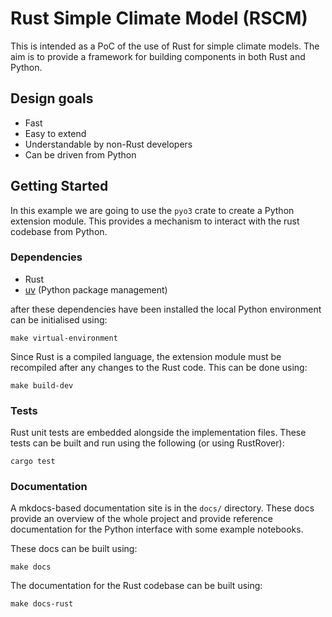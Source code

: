 <!--- --8<-- [start:description] -->
# Rust Simple Climate Model (RSCM)

This is intended as a PoC of the use of Rust for simple climate models.
The aim is to provide a framework for building components in both Rust and Python.

## Design goals

* Fast
* Easy to extend
* Understandable by non-Rust developers
* Can be driven from Python

<!--- --8<-- [end:description] -->
## Getting Started

<!--- --8<-- [start:getting-started] -->

In this example we are going to use the `pyo3` crate to create a Python extension module.
This provides a mechanism to interact with the rust codebase from Python.

### Dependencies

* Rust
* [uv](https://github.com/astral-sh/uv) (Python package management)

after these dependencies have been installed the local Python environment can be initialised using:

```
make virtual-environment
```

Since Rust is a compiled language,
the extension module must be recompiled after any changes to the Rust code.
This can be done using:

```
make build-dev
```

### Tests

Rust unit tests are embedded alongside the implementation files.
These tests can be built and run using the following (or using RustRover):

```
cargo test
```


### Documentation

A mkdocs-based documentation site is in the `docs/` directory.
These docs provide an overview of the whole project
and provide reference documentation for the Python interface with some example notebooks.

These docs can be built using:

```
make docs
```

The documentation for the Rust codebase can be built using:

```
make docs-rust
```
